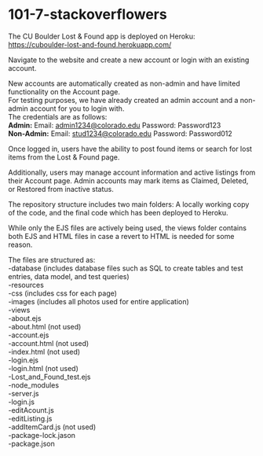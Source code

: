 # 101-7-stackoverflowers

The CU Boulder Lost & Found app is deployed on Heroku: https://cuboulder-lost-and-found.herokuapp.com/

Navigate to the website and create a new account or login with an existing account. 

New accounts are automatically created as non-admin and have limited functionality on the Account page.<br>
For testing purposes, we have already created an admin account and a non-admin account for you to login with.<br>
The credentials are as follows:<br>
<b>Admin:</b> Email: admin1234@colorado.edu Password: Password123<br>
<b>Non-Admin:</b> Email: stud1234@colorado.edu Password: Password012

Once logged in, users have the ability to post found items or search for lost items from the Lost & Found page.

Additionally, users may manage account information and active listings from their Account page. Admin accounts may mark items as Claimed, Deleted, or Restored from inactive status.

The repository structure includes two main folders: A locally working copy of the code, and the final code which has been deployed to Heroku.

While only the EJS files are actively being used, the views folder contains both EJS and HTML files in case a revert to HTML is needed for some reason.

The files are structured as:<br>
-database (includes database files such as SQL to create tables and test entries, data model, and test queries)<br>
-resources<br>
  -css (includes css for each page)<br>
  -images (includes all photos used for entire application)<br>
-views<br>
  -about.ejs<br>
  -about.html (not used)<br>
  -account.ejs<br>
  -account.html (not used)<br>
  -index.html (not used)<br>
  -login.ejs<br>
  -login.html (not used)<br>
  -Lost_and_Found_test.ejs<br>
-node_modules<br>
-server.js<br>
-login.js<br>
-editAcount.js<br>
-editListing.js<br>
-addItemCard.js (not used)<br>
-package-lock.jason<br>
-package.json<br>
